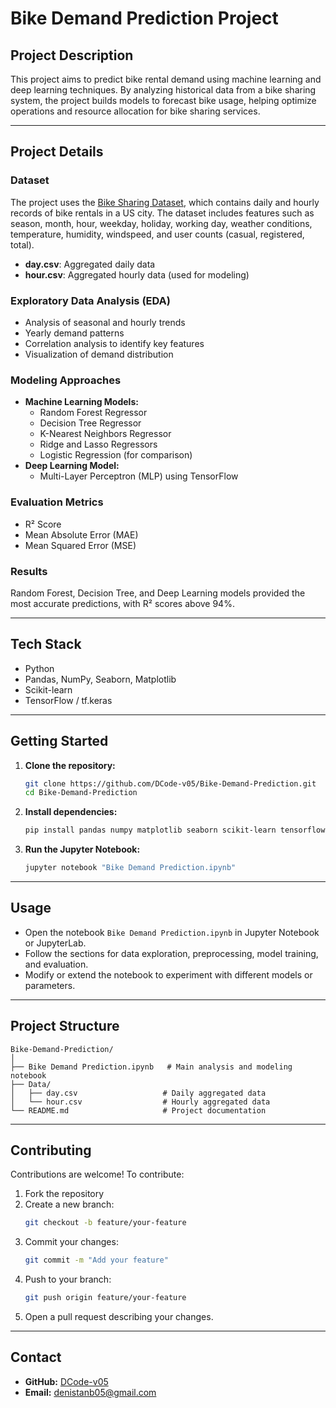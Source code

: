 # Bike Demand Prediction Project

## Project Description
This project aims to predict bike rental demand using machine learning and deep learning techniques. By analyzing historical data from a bike sharing system, the project builds models to forecast bike usage, helping optimize operations and resource allocation for bike sharing services.

---

## Project Details

### Dataset
The project uses the [Bike Sharing Dataset](https://www.kaggle.com/datasets/lakshmi25npathi/bike-sharing-dataset), which contains daily and hourly records of bike rentals in a US city. The dataset includes features such as season, month, hour, weekday, holiday, working day, weather conditions, temperature, humidity, windspeed, and user counts (casual, registered, total).

- **day.csv**: Aggregated daily data
- **hour.csv**: Aggregated hourly data (used for modeling)

### Exploratory Data Analysis (EDA)
- Analysis of seasonal and hourly trends
- Yearly demand patterns
- Correlation analysis to identify key features
- Visualization of demand distribution

### Modeling Approaches
- **Machine Learning Models:**
  - Random Forest Regressor
  - Decision Tree Regressor
  - K-Nearest Neighbors Regressor
  - Ridge and Lasso Regressors
  - Logistic Regression (for comparison)
- **Deep Learning Model:**
  - Multi-Layer Perceptron (MLP) using TensorFlow

### Evaluation Metrics
- R² Score
- Mean Absolute Error (MAE)
- Mean Squared Error (MSE)

### Results
Random Forest, Decision Tree, and Deep Learning models provided the most accurate predictions, with R² scores above 94%.

---

## Tech Stack
- Python
- Pandas, NumPy, Seaborn, Matplotlib
- Scikit-learn
- TensorFlow / tf.keras

---

## Getting Started

1. **Clone the repository:**
   ```bash
   git clone https://github.com/DCode-v05/Bike-Demand-Prediction.git
   cd Bike-Demand-Prediction
   ```
2. **Install dependencies:**
   ```bash
   pip install pandas numpy matplotlib seaborn scikit-learn tensorflow tensorflow-hub
   ```
3. **Run the Jupyter Notebook:**
   ```bash
   jupyter notebook "Bike Demand Prediction.ipynb"
   ```

---

## Usage
- Open the notebook `Bike Demand Prediction.ipynb` in Jupyter Notebook or JupyterLab.
- Follow the sections for data exploration, preprocessing, model training, and evaluation.
- Modify or extend the notebook to experiment with different models or parameters.

---

## Project Structure
```
Bike-Demand-Prediction/
│
├── Bike Demand Prediction.ipynb   # Main analysis and modeling notebook
├── Data/
│   ├── day.csv                   # Daily aggregated data
│   └── hour.csv                  # Hourly aggregated data
└── README.md                     # Project documentation
```

---

## Contributing

Contributions are welcome! To contribute:
1. Fork the repository
2. Create a new branch:
   ```bash
   git checkout -b feature/your-feature
   ```
3. Commit your changes:
   ```bash
   git commit -m "Add your feature"
   ```
4. Push to your branch:
   ```bash
   git push origin feature/your-feature
   ```
5. Open a pull request describing your changes.

---

## Contact
- **GitHub:** [DCode-v05](https://github.com/DCode-v05)
- **Email:** denistanb05@gmail.com
